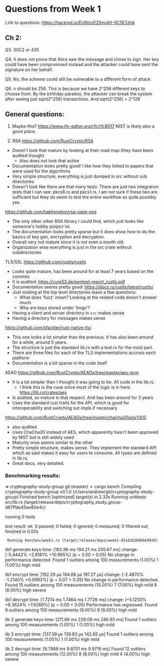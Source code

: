 # Questions from Week 1
Link to questions: https://hackmd.io/EU6tnzE2SmqIH-XC5E7JhA

## Ch 2:

Q3. 30C2 or 435

Q4. It does not prove that Alice saw the message and chose to sign. Her key could have been
compromised instead and the attacker could have sent the signature on her behalf.

Q5. No, the scheme could still be vulnerable to a different form of attack.

Q6. n should be 256. This is because we have 2^256 different keys to choose from. By the
birthday paradox, the attacker can break the system after seeing just sqrt(2^256) transactions. And
sqrt(2^256) = 2^128


## General questions:

1. Maybe this? https://www.rfc-editor.org/rfc/rfc8017
NIST is likely also a good place.

2. RSA
https://github.com/RustCrypto/RSA
- Doesn't look that mature by looking at their road map (they have been audited though)
     - Also does not look that active
- Documentation looks pretty good! I like how they linked to papers that were used for the
algorithms
- Very simple structure, everything is just dumped in src without sub directories
- Doesn't look like there are that many tests. There are just two integration tests that I can
see: pkcs8.rs and pkcs1.rs. I am not sure if these two are sufficient but they do seem to test
the entire workflow so quite possibly yes.

https://github.com/hakhenaton/rsa-oaep-pss
- The only other other RSA library I could find, which just looks like someone's hobby project
lol.
- The documentation looks pretty sparse but it does show how to do the basics of key gen,
encryption and decryption.
- Overall very not mature since it is not even a month old.
- Organization wise everything is just in the src crate without subdirectories


TLS/SSL
https://github.com/rustls/rustls
- Looks quite mature, has been around for at least 7 years based on the commits
- It is audited: https://cure53.de/pentest-report_rustls.pdf
- Documentation seems pretty good: https://docs.rs/rustls/latest/rustls/
- Just looking at the top level directories leave a few questions:
    - What does 'fuzz' mean? Looking at the related code doesn't answer much.
    - Why are keys stored under 'bogo'?
- Having a client and server directory in `src` makes sense
- Having a directory for messages makes sense

https://github.com/sfackler/rust-native-tls/
- This one looks a lot simpler than the previous. It has also been around for a while, around 5
years.
- The structure is just the standard lib.rs with a test.rs for the most part.
- There are three files for each of the TLS implementations accross each platform
- Documentation is a bit sparse in the code itself

AEAD
https://github.com/RustCrypto/AEADs/tree/master/aes-gcm
- It is a lot simpler than I thought it was going to be. All code in the lib.rs.
    - I think this is the case since most of the logic is in here: https://lib.rs/crates/aes
- Is audited, so mature in that respect. And has been around for 3 years
- Uses the standard rust traits for the API, which is good for interoperability and switching
out impls if necessary

https://github.com/RustCrypto/AEADs/tree/master/chacha20poly1305
- also audited
- Uses ChaCha20 instead of AES, which apparently hasn't been approved by NIST but is still
widely used
- Maturity wise seems similar to the other
- Pretty simple structure, makes sense. They implement the standard API which as said makes it
easy for users to consume. All types are defined in lib.rs.
- Great docs, very detailed.


### Benchmarking results:
➜  cryptography-study-group git:(master) ✗ cargo bench
   Compiling cryptography-study-group v0.1.0 (/Users/andrew/git/cryptography-study-group)
    Finished bench [optimized] target(s) in 2.33s
     Running unittests src/lib.rs (target/release/deps/cryptography_study_group-d67ffde45ee80e4c)

running 0 tests

test result: ok. 0 passed; 0 failed; 0 ignored; 0 measured; 0 filtered out; finished in 0.00s

     Running benches/week1.rs (target/release/deps/week1-451d16280bbb9934)
lib1 generate keys      time:   [182.96 ms 194.21 ms 205.67 ms]
                        change: [-5.4442% +2.8181% +10.995%] (p = 0.50 > 0.05)
                        No change in performance detected.
Found 1 outliers among 100 measurements (1.00%)
  1 (1.00%) high mild

lib1 encrypt            time:   [192.29 µs 194.68 µs 197.27 µs]
                        change: [-2.4870% -1.2140% +0.0993%] (p = 0.07 > 0.05)
                        No change in performance detected.
Found 15 outliers among 100 measurements (15.00%)
  7 (7.00%) high mild
  8 (8.00%) high severe

lib1 decrypt            time:   [1.7214 ms 1.7464 ms 1.7726 ms]
                        change: [+5.1250% +6.3624% +7.6269%] (p = 0.00 < 0.05)
                        Performance has regressed.
Found 9 outliers among 100 measurements (9.00%)
  9 (9.00%) high mild

lib 2 generate keys     time:   [211.66 ms 229.09 ms 246.93 ms]
Found 1 outliers among 100 measurements (1.00%)
  1 (1.00%) high mild

lib 2 encrypt           time:   [137.39 µs 139.83 µs 142.65 µs]
Found 1 outliers among 100 measurements (1.00%)
  1 (1.00%) high mild

lib 2 decrypt           time:   [9.7988 ms 9.8701 ms 9.9718 ms]
Found 12 outliers among 100 measurements (12.00%)
  8 (8.00%) high mild
  4 (4.00%) high severe
